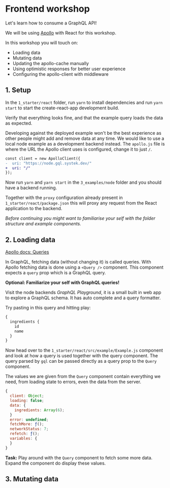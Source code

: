 # Frontend workshop

Let's learn how to consume a GraphQL API!

We will be using [Apollo](https://www.apollographql.com/docs/react/) with React for this workshop.

In this workshop you will touch on:

- Loading data
- Mutating data
- Updating the apollo-cache manually
- Using optimistic responses for better user experience
- Configuring the apollo-client with middleware

## 1. Setup

In the `1_starter/react` folder, run `yarn` to install dependencies and run `yarn start` to start the create-react-app development build.

Verify that everything looks fine, and that the example query loads the data as expected.

Developing against the deployed example won't be the best experience as other people might add and remove data at any time. We would like to use a local node example as a development backend instead. The `apollo.js` file is where the URL the Apollo client uses is configured, change it to just `/`.

```diff
const client = new ApolloClient({
-  uri: "https://node.gql.systek.dev/"
+  uri: "/"
});
```

Now run `yarn` and `yarn start` in the `3_examples/node` folder and you should have a backend running.

Together with the `proxy` configuration already present in `1_starter/react/package.json` this will proxy any request from the React application to the backend.

_Before continuing you might want to familiarise your self with the folder structure and example components._

## 2. Loading data

[Apollo docs: Queries](https://www.apollographql.com/docs/react/essentials/queries)

In GraphQL, fetching data (without changing it) is called queries. With Apollo fetching data is done using a `<Query />` component. This component expects a `query` prop which is a GraphQL query.

**Optional: Familiarize your self with GraphQL queries!**

Visit the node backends _GraphQL Playground_, it is a small built in web app to explore a GraphQL schema. It has auto complete and a query formatter.

Try pasting in this query and hitting play:

```graphql
{
  ingredients {
    id
    name
  }
}
```

Now head over to the `1_starter/react/src/example/Example.js` component and look at how a query is used together with the query component. The query parsed by `gql` can be passed directly as a query prop to the `Query` component.

The values we are given from the `Query` component contain everything we need, from loading state to errors, even the data from the server.

```js
{
  client: Object;
  loading: false;
  data: {
    ingredients: Array(6);
  }
  error: undefined;
  fetchMore: ƒ();
  networkStatus: 7;
  refetch: ƒ();
  variables: {
  }
}
```

**Task:** Play around with the `Query` component to fetch some more data. Expand the component do display these values.

## 3. Mutating data
